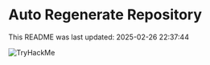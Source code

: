 # Auto Regenerate Repository

This README was last updated: 2025-02-26 22:37:44

 ![TryHackMe](https://tryhackme.com/badge/533634)